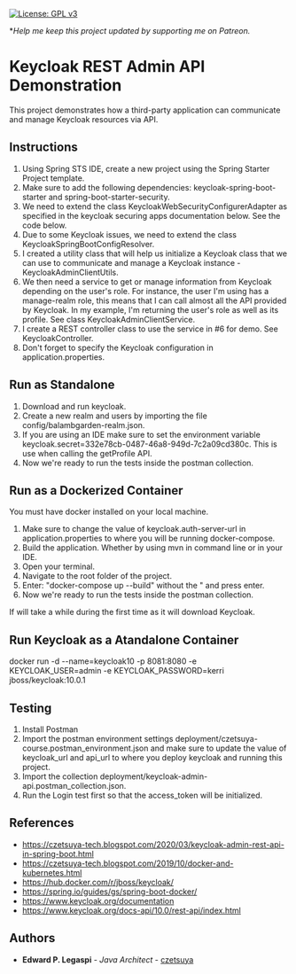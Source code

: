 [![License: GPL v3](https://img.shields.io/badge/License-GPLv3-blue.svg)](https://www.gnu.org/licenses/gpl-3.0)

**Help me keep this project updated by supporting me on Patreon.*

# Keycloak REST Admin API Demonstration

This project demonstrates how a third-party application can communicate and manage Keycloak resources via API.

## Instructions

1. Using Spring STS IDE, create a new project using the Spring Starter Project template.
2. Make sure to add the following dependencies: keycloak-spring-boot-starter and spring-boot-starter-security.
3. We need to extend the class KeycloakWebSecurityConfigurerAdapter as specified in the keycloak securing apps documentation below. See the code below.
4. Due to some Keycloak issues, we need to extend the class KeycloakSpringBootConfigResolver.
5. I created a utility class that will help us initialize a Keycloak class that we can use to communicate and manage a Keycloak instance - KeycloakAdminClientUtils.
6. We then need a service to get or manage information from Keycloak depending on the user's role. For instance, the user I'm using has a manage-realm role, this means that I can call almost all the API provided by Keycloak. In my example, I'm returning the user's role as well as its profile. See class KeycloakAdminClientService.
7. I create a REST controller class to use the service in #6 for demo. See KeycloakController.
8. Don't forget to specify the Keycloak configuration in application.properties.

## Run as Standalone

1. Download and run keycloak.
2. Create a new realm and users by importing the file config/balambgarden-realm.json.
3. If you are using an IDE make sure to set the environment variable keycloak.secret=332e78cb-0487-46a8-949d-7c2a09cd380c. This is use when calling the getProfile API.
4. Now we're ready to run the tests inside the postman collection.

## Run as a Dockerized Container

You must have docker installed on your local machine.

1. Make sure to change the value of keycloak.auth-server-url in application.properties to where you will be running docker-compose.
2. Build the application. Whether by using mvn in command line or in your IDE.
3. Open your terminal.
4. Navigate to the root folder of the project.
5. Enter: "docker-compose up --build" without the " and press enter.
6. Now we're ready to run the tests inside the postman collection.

If will take a while during the first time as it will download Keycloak.

## Run Keycloak as a Atandalone Container

docker run -d --name=keycloak10 -p 8081:8080 -e KEYCLOAK_USER=admin -e KEYCLOAK_PASSWORD=kerri jboss/keycloak:10.0.1

## Testing

1. Install Postman 
2. Import the postman environment settings deployment/czetsuya-course.postman_environment.json 
and make sure to update the value of keycloak_url and api_url to where you deploy keycloak and running this project.
3. Import the collection deployment/keycloak-admin-api.postman_collection.json.
4. Run the Login test first so that the access_token will be initialized.

## References
 
 - https://czetsuya-tech.blogspot.com/2020/03/keycloak-admin-rest-api-in-spring-boot.html
 - https://czetsuya-tech.blogspot.com/2019/10/docker-and-kubernetes.html
 - https://hub.docker.com/r/jboss/keycloak/
 - https://spring.io/guides/gs/spring-boot-docker/
 - https://www.keycloak.org/documentation
 - https://www.keycloak.org/docs-api/10.0/rest-api/index.html

## Authors

 * **Edward P. Legaspi** - *Java Architect* - [czetsuya](https://github.com/czetsuya)
